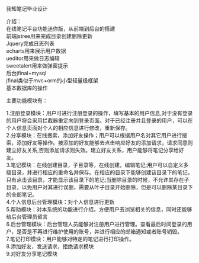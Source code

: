 我知笔记毕业设计<br>

介绍：<br>
在线笔记平台功能迷你版，从前端到后台的搭建<br>
前端jstree用来完成目录创建删除更新<br>
Jquery完成日志列表<br>
echarts用来展示用户数据<br>
ueditor用来做日志编辑<br>
sweetalert用来做弹窗提示<br>
后台jfinal+mysql<br>
jfinal类似于mvc+orm的小型轻量级框架<br>
基本数据库的操作<br>



主要功能模块有：<br>

1.注册登录模块：用户可进行注册登录的操作，填写基本的用户信息,对于没有登录的用户将会采用拦截器重定向到登录页面。对于已经注册并且登录的用户，可以在个人信息页面对个人的相应信息进行修改，重新保存。<br>
2.分享模块：在线搜索，添加好友操作；用户可以根据用户名对其它用户进行搜索，添加好友等操作。被添加的好友能够去点击响应好友的添加请求，请求同意则建立好友关系,否则添加请求则失效。建立好友关系，用户能够将笔记分享给好友。<br>
3.笔记模块：在线创建目录，子目录等，在线创建，编辑笔记;用户可以自定义多级目录，并进行相应的重命名并保存。在相应的目录下能够创建该目录下的笔记，只有点击该目录，才能显示该目录下的笔记;当删除目录的时候，不允许其存在子目录，以免用户对其进行误删，需要从叶子目录开始删除，但是可以删除某目录下的全部笔记。<br>
4.个人信息后台管理模块：对个人信息进行更新<br>
5.帮助模块：对本系统的功能进行介绍，方便用户去浏览相关的信息，同时还能够给后台管理员留言<br>
6.后台管理模块：后台管理人员能够对注册用户进行管理。查看最后时间登录的用户，是否是不再进行维护使用的账号，并进行相应的邮箱通知或者账号销毁。<br>
7.笔记打印模块：用户能够对特定的笔记进行打印操作。<br>
8.添加好友，发送请求，拒绝请求模块<br>
9.对好友分享笔记模块<br>
